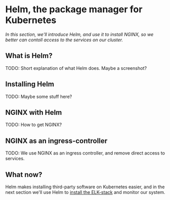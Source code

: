 Helm, the package manager for Kubernetes
========================================
_In this section, we'll introduce Helm, and use it to install NGINX, so we better can contoll access to the services on our cluster._

What is Helm?
-------------
TODO: Short explanation of what Helm does. Maybe a screenshot?

Installing Helm
---------------
TODO: Maybe some stuff here?

NGINX with Helm
---------------
TODO: How to get NGINX?

NGINX as an ingress-controller
------------------------------
TODO: We use NGINX as an ingress controller, and remove direct access to services.

What now?
---------
Helm makes installing third-party software on Kubernetes easier, and in the next section we'll use Helm to [install the ELK-stack](6-helm-and-elk) and monitor our system.
